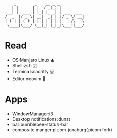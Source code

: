         _        _    __ _ _
       | |      | |  / _(_) |
     __| |  ___ | |_| |_ _| | ___  ___
    /  _  |/ _ \| __|  _| | |/ _ \/ __|
    | (_| | (_) | |_| | | | |  __/\__ \
     \____|\___/ \__|_| |_|_|\___||___/

# Read
* OS:Manjaro Linux ⛰
* Shell:zsh 🇿
* Terminal:alacritty 💻
* Editor:neovim 📝

# Apps
* WindowManager:i3
* Desktop notifications:dunst
* bar:bumblebee-status-bar
* composite manger:picom-jonaburg(picom fork)
